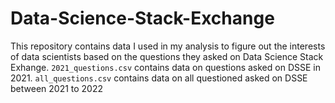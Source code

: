 # Data-Science-Stack-Exchange
This repository contains data I used in my analysis to figure out the interests of data scientists based on the questions they asked on Data Science Stack Exhange.
`2021_questions.csv` contains data on questions asked on DSSE in 2021.
`all_questions.csv` contains data on all questioned asked on DSSE between 2021 to 2022
